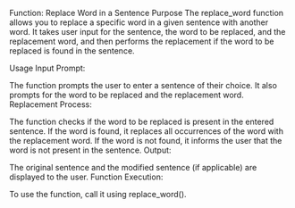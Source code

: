 Function: Replace Word in a Sentence
Purpose
The replace_word function allows you to replace a specific word in a given sentence with another word. It takes user input for the sentence, the word to be replaced, and the replacement word, and then performs the replacement if the word to be replaced is found in the sentence.

Usage
Input Prompt:

The function prompts the user to enter a sentence of their choice.
It also prompts for the word to be replaced and the replacement word.
Replacement Process:

The function checks if the word to be replaced is present in the entered sentence.
If the word is found, it replaces all occurrences of the word with the replacement word.
If the word is not found, it informs the user that the word is not present in the sentence.
Output:

The original sentence and the modified sentence (if applicable) are displayed to the user.
Function Execution:

To use the function, call it using replace_word().